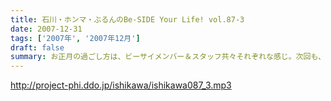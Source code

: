 ```yaml
---
title: 石川・ホンマ・ぶるんのBe-SIDE Your Life! vol.87-3
date: 2007-12-31
tags: ['2007年', '2007年12月']
draft: false
summary: お正月の過ごし方は、ビーサイメンバー＆スタッフ共々それぞれな感じ。次回も、おとそ気分で配信しますんで、来年のビーサイもよろしくです。基本的にはお正月休みなしに突き進むビーサイですよ。NAMAE
---
```


http://project-phi.ddo.jp/ishikawa/ishikawa087_3.mp3

